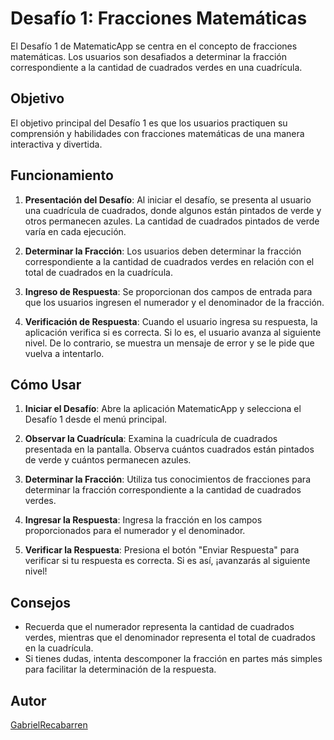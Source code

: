 
# Desafío 1: Fracciones Matemáticas

El Desafío 1 de MatematicApp se centra en el concepto de fracciones matemáticas. Los usuarios son desafiados a determinar la fracción correspondiente a la cantidad de cuadrados verdes en una cuadrícula.

## Objetivo

El objetivo principal del Desafío 1 es que los usuarios practiquen su comprensión y habilidades con fracciones matemáticas de una manera interactiva y divertida.

## Funcionamiento

1. **Presentación del Desafío**: Al iniciar el desafío, se presenta al usuario una cuadrícula de cuadrados, donde algunos están pintados de verde y otros permanecen azules. La cantidad de cuadrados pintados de verde varía en cada ejecución.

2. **Determinar la Fracción**: Los usuarios deben determinar la fracción correspondiente a la cantidad de cuadrados verdes en relación con el total de cuadrados en la cuadrícula.

3. **Ingreso de Respuesta**: Se proporcionan dos campos de entrada para que los usuarios ingresen el numerador y el denominador de la fracción.

4. **Verificación de Respuesta**: Cuando el usuario ingresa su respuesta, la aplicación verifica si es correcta. Si lo es, el usuario avanza al siguiente nivel. De lo contrario, se muestra un mensaje de error y se le pide que vuelva a intentarlo.

## Cómo Usar

1. **Iniciar el Desafío**: Abre la aplicación MatematicApp y selecciona el Desafío 1 desde el menú principal.

2. **Observar la Cuadrícula**: Examina la cuadrícula de cuadrados presentada en la pantalla. Observa cuántos cuadrados están pintados de verde y cuántos permanecen azules.

3. **Determinar la Fracción**: Utiliza tus conocimientos de fracciones para determinar la fracción correspondiente a la cantidad de cuadrados verdes.

4. **Ingresar la Respuesta**: Ingresa la fracción en los campos proporcionados para el numerador y el denominador.

5. **Verificar la Respuesta**: Presiona el botón "Enviar Respuesta" para verificar si tu respuesta es correcta. Si es así, ¡avanzarás al siguiente nivel!

## Consejos

- Recuerda que el numerador representa la cantidad de cuadrados verdes, mientras que el denominador representa el total de cuadrados en la cuadrícula.
- Si tienes dudas, intenta descomponer la fracción en partes más simples para facilitar la determinación de la respuesta.

## Autor
[GabrielRecabarren](https://github.com/GabrielRecabarren)
